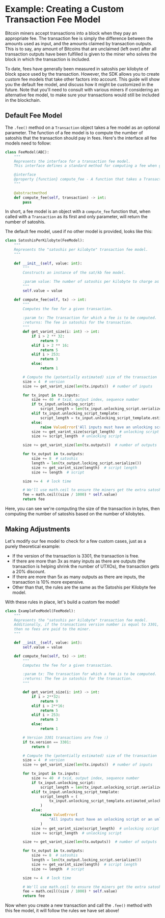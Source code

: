 # Example: Creating a Custom Transaction Fee Model

Bitcoin miners accept transactions into a block when they pay an appropriate fee. The transaction fee is simply the difference between the amounts used as input, and the amounts claimed by transaction outputs. This is to say, any amount of Bitcoins that are unclaimed (left over) after all transaction outputs have been fulfilled is given to the miner who solves the block in which the transaction is included.

To date, fees have generally been measured in satoshis per kilobyte of block space used by the transaction. However, the SDK allows you to create custom fee models that take other factors into account. This guide will show you the default fee model, and discuss how it might be customized in the future. Note that you'll need to consult with various miners if considering an alternative fee model, to make sure your transactions would still be included in the blockchain.

## Default Fee Model

The `.fee()` method on a `Transaction` object takes a fee model as an optional parameter. The function of a fee model is to compute the number of satoshis that the transaction should pay in fees. Here's the interface all fee models need to follow:

```py
class FeeModel(ABC):
    """
    Represents the interface for a transaction fee model.
    This interface defines a standard method for computing a fee when given a transaction.

    @interface
    @property {function} compute_fee - A function that takes a Transaction object and returns an integer representing the number of satoshis the transaction should cost.
    """
    
    @abstractmethod
    def compute_fee(self, transaction) -> int:
        pass
```

In short, a fee model is an object with a `compute_fee` function that, when called with a `Transaction` as its first and only parameter, will return the number of satoshis.

The default fee model, used if no other model is provided, looks like this:

```py
class SatoshisPerKilobyte(FeeModel):
    """
    Represents the "satoshis per kilobyte" transaction fee model.
    """
    
    def __init__(self, value: int):
        """
        Constructs an instance of the sat/kb fee model.
        
        :param value: The number of satoshis per kilobyte to charge as a fee.
        """
        self.value = value

    def compute_fee(self, tx) -> int:
        """
        Computes the fee for a given transaction.
        
        :param tx: The transaction for which a fee is to be computed.
        :returns: The fee in satoshis for the transaction.
        """
        def get_varint_size(i: int) -> int:
            if i > 2 ** 32:
                return 9
            elif i > 2 ** 16:
                return 5
            elif i > 253:
                return 3
            else:
                return 1

        # Compute the (potentially estimated) size of the transaction
        size = 4  # version
        size += get_varint_size(len(tx.inputs))  # number of inputs

        for tx_input in tx.inputs:
            size += 40  # txid, output index, sequence number
            if tx_input.unlocking_script:
                script_length = len(tx_input.unlocking_script.serialize())
            elif tx_input.unlocking_script_template:
                script_length = tx_input.unlocking_script_template.estimated_unlocking_byte_length()
            else:
                raise ValueError('All inputs must have an unlocking script or an unlocking script template for sat/kb fee computation.')
            size += get_varint_size(script_length)  # unlocking script length
            size += script_length  # unlocking script

        size += get_varint_size(len(tx.outputs))  # number of outputs

        for tx_output in tx.outputs:
            size += 8  # satoshis
            length = len(tx_output.locking_script.serialize())
            size += get_varint_size(length)  # script length
            size += length  # script

        size += 4  # lock time

        # We'll use math.ceil to ensure the miners get the extra satoshi.
        fee = math.ceil((size / 1000) * self.value)
        return fee
```

Here, you can see we're computing the size of the transaction in bytes, then computing the number of satoshis based on the number of kilobytes.

## Making Adjustments

Let's modify our fee model to check for a few custom cases, just as a purely theoretical example:

* If the version of the transaction is 3301, the transaction is free.
* If there are more than 3x as many inputs as there are outputs (the transaction is helping shrink the number of UTXOs), the transaction gets a 20% discount.
* If there are more than 5x as many outputs as there are inputs, the transaction is 10% more expensive.
* Other than that, the rules are the same as the Satoshis per Kilobyte fee model.

With these rules in place, let's build a custom fee model!

```py
class ExampleFeeModel(FeeModel):
    """
    Represents the "satoshis per kilobyte" transaction fee model.
    Additionally, if the transactions version number is equal to 3301,
    then no fees are paid to the miner.
    """

    def __init__(self, value: int):
        self.value = value

    def compute_fee(self, tx) -> int:
        """
        Computes the fee for a given transaction.

        :param tx: The transaction for which a fee is to be computed.
        :returns: The fee in satoshis for the transaction.
        """

        def get_varint_size(i: int) -> int:
            if i > 2**32:
                return 9
            elif i > 2**16:
                return 5
            elif i > 253:
                return 3
            else:
                return 1

        # Version 3301 transactions are free :)
        if tx.version == 3301:
            return 0

        # Compute the (potentially estimated) size of the transaction
        size = 4  # version
        size += get_varint_size(len(tx.inputs))  # number of inputs

        for tx_input in tx.inputs:
            size += 40  # txid, output index, sequence number
            if tx_input.unlocking_script:
                script_length = len(tx_input.unlocking_script.serialize())
            elif tx_input.unlocking_script_template:
                script_length = (
                    tx_input.unlocking_script_template.estimated_unlocking_byte_length()
                )
            else:
                raise ValueError(
                    "All inputs must have an unlocking script or an unlocking script template for sat/kb fee computation."
                )
            size += get_varint_size(script_length)  # unlocking script length
            size += script_length  # unlocking script

        size += get_varint_size(len(tx.outputs))  # number of outputs

        for tx_output in tx.outputs:
            size += 8  # satoshis
            length = len(tx_output.locking_script.serialize())
            size += get_varint_size(length)  # script length
            size += length  # script

        size += 4  # lock time

        # We'll use math.ceil to ensure the miners get the extra satoshi.
        fee = math.ceil((size / 1000) * self.value)
        return fee
```

Now when you create a new transaction and call the `.fee()` method with this fee model, it will follow the rules we have set above!
